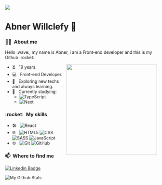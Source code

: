 ![](https://komarev.com/ghpvc/?username=AbnerWillclefy&color=006bed)

# Abner Willclefy :wave: &nbsp;

<h3> 🦸‍♂️ &nbsp;About me </h3>

<p>Hello :wave:, my name is Abner, i am a Front-end developer and this is my Github :rocket:</p>
<img align="right" width="300" src="https://i2.wp.com/allhtaccess.info/wp-content/uploads/2018/03/programming.gif?fit=1281%2C716&ssl=1" />

- ⏳ &nbsp; 19 years.
- 💻 &nbsp; Front-end Developer.
- :thinking: &nbsp; Exploring new techs and always learning.
- :book: &nbsp; Currently studying:
  - ![TypeScript](https://img.shields.io/badge/-TypeScript-333333?&style=flat&logo=typescript)
  - ![Next](https://img.shields.io/badge/-Nextjs-333333?style=flat&logo=next.js)

<h3> :rocket: &nbsp;My skills </h3>

- 🛠 &nbsp;
  ![React](https://img.shields.io/badge/-React-333333?style=flat&logo=React)
- 🌐 &nbsp;
  ![HTML5](https://img.shields.io/badge/-HTML5-333333?style=flat&logo=HTML5)
  ![CSS](https://img.shields.io/badge/-CSS-333333?style=flat&logo=CSS3&logoColor=1572B6)
  ![SASS](https://img.shields.io/badge/-SASS-333333?style=flat&logo=SASS&logoColor=hotpink)
  ![JavaScript](https://img.shields.io/badge/-JavaScript-333333?style=flat&logo=javascript)
- ⚙️ &nbsp;
  ![Git](https://img.shields.io/badge/-Git-333333?style=flat&logo=git)
  ![GitHub](https://img.shields.io/badge/-GitHub-333333?style=flat&logo=github)

### 📫&nbsp; Where to find me

[![Linkedin Badge](https://img.shields.io/badge/-AbnerWillclefy-blue?style=for-the-badge&logo=Linkedin&logoColor=white&link=https://www.linkedin.com/in/abner-willclefy/)](https://www.linkedin.com/in/abner-willclefy/)

<img align="center" src="https://github-readme-stats.vercel.app/api/top-langs/?username=abnerwillclefy&layout=compact&theme=radical" alt="My Github Stats">

